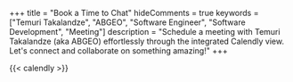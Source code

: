 +++
title = "Book a Time to Chat"
hideComments = true
keywords = ["Temuri Takalandze", "ABGEO", "Software Engineer", "Software Development", "Meeting"]
description = "Schedule a meeting with Temuri Takalandze (aka ABGEO) effortlessly through the integrated Calendly view. Let's connect and collaborate on something amazing!"
+++

{{< calendly >}}
